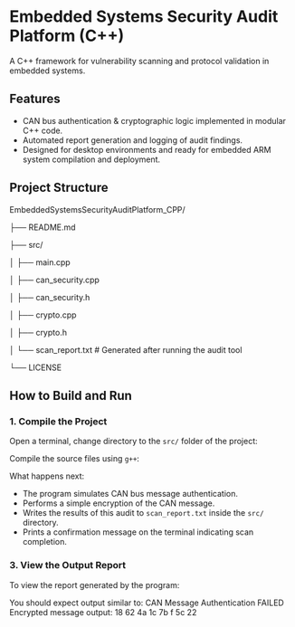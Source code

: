 # Embedded Systems Security Audit Platform (C++)

A C++ framework for vulnerability scanning and protocol validation in embedded systems.

## Features

- CAN bus authentication & cryptographic logic implemented in modular C++ code.
- Automated report generation and logging of audit findings.
- Designed for desktop environments and ready for embedded ARM system compilation and deployment.

## Project Structure

EmbeddedSystemsSecurityAuditPlatform_CPP/

├── README.md

├── src/

│ ├── main.cpp

│ ├── can_security.cpp

│ ├── can_security.h

│ ├── crypto.cpp

│ ├── crypto.h

│ └── scan_report.txt # Generated after running the audit tool

└── LICENSE

## How to Build and Run

### 1. Compile the Project

Open a terminal, change directory to the `src/` folder of the project:

Compile the source files using `g++`:

What happens next:

- The program simulates CAN bus message authentication.
- Performs a simple encryption of the CAN message.
- Writes the results of this audit to `scan_report.txt` inside the `src/` directory.
- Prints a confirmation message on the terminal indicating scan completion.

### 3. View the Output Report

To view the report generated by the program:

You should expect output similar to:
CAN Message Authentication FAILED
Encrypted message output:
18 62 4a 1c 7b f 5c 22


